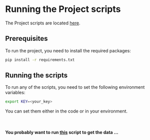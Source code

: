 # Running the Project scripts

The Project scripts are located [here]().


## Prerequisites

To run the project, you need to install the required packages:

```bash
pip install -r requirements.txt
```

## Running the scripts

To run any of the scripts, you need to set the following environment variables:

```bash
export KEY=<your_key>
```

You can set them either in the code or in your environment.

<br>

#### You probably want to run [this]() script to get the data ...
